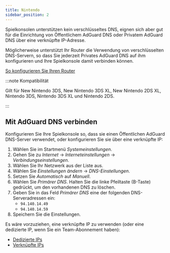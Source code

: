 ```yaml
---
title: Nintendo
sidebar_position: 2
---
```


Spielkonsolen unterstützen kein verschlüsseltes DNS, eignen sich aber gut für die Einrichtung von Öffentlichem AdGuard DNS oder Privatem AdGuard DNS über eine verknüpfte IP-Adresse.

Möglicherweise unterstützt Ihr Router die Verwendung von verschlüsselten DNS-Servern, so dass Sie jederzeit Privates AdGuard DNS auf ihm konfigurieren und Ihre Spielkonsole damit verbinden können.

[So konfigurieren Sie Ihren Router](/private-dns/connect-devices/routers/routers.md)

:::note Kompatibilität

Gilt für New Nintendo 3DS, New Nintendo 3DS XL, New Nintendo 2DS XL, Nintendo 3DS, Nintendo 3DS XL und Nintendo 2DS.

:::

## Mit AdGuard DNS verbinden

Konfigurieren Sie Ihre Spielkonsole so, dass sie einen Öffentlichen AdGuard DNS-Server verwendet, oder konfigurieren Sie sie über eine verknüpfte IP:

1. Wählen Sie im Startmenü _Systemeinstellungen_.
2. Gehen Sie zu _Internet_ → _Interneteinstellungen_ → _Verbindungseinstellungen_.
3. Wählen Sie Ihr Netzwerk aus der Liste aus.
4. Wählen Sie _Einstellungen ändern_ → _DNS-Einstellungen_.
5. Setzen Sie _Automatisch_ auf _Manuell_.
6. Wählen Sie _Primärer DNS_. Halten Sie die linke Pfeiltaste (B-Taste) gedrückt, um den vorhandenen DNS zu löschen.
7. Geben Sie in das Feld _Primärer DNS_ eine der folgenden DNS-Serveradressen ein:
    - `94.140.14.49`
    - `94.140.14.59`
8. Speichern Sie die Einstellungen.

Es wäre vorzuziehen, eine verknüpfte IP zu verwenden (oder eine dedizierte IP, wenn Sie ein Team-Abonnement haben):

 - [Dedizierte IPs](/private-dns/connect-devices/other-options/dedicated-ip.md)
 - [Verknüpfte IPs](/private-dns/connect-devices/other-options/linked-ip.md)
